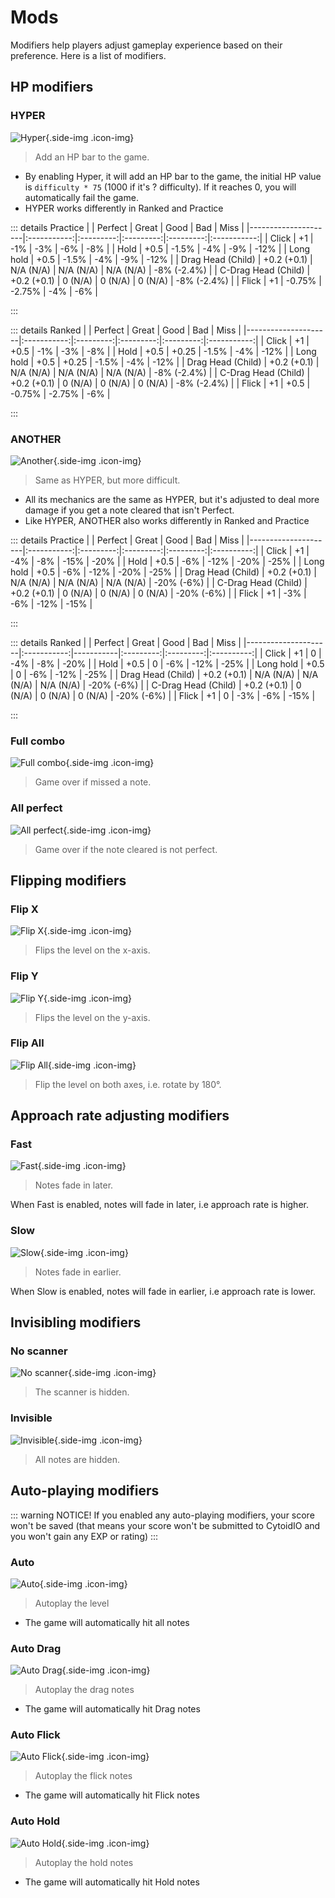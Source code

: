 # Mods

Modifiers help players adjust gameplay experience based on their preference. Here is a list of modifiers.

## HP modifiers

### HYPER

![Hyper](./_source_mods.md/Hyper.png){.side-img .icon-img}

> Add an HP bar to the game.

- By enabling Hyper, it will add an HP bar to the game, the initial HP value is ``difficulty * 75`` (1000 if it's ? difficulty). If it reaches 0, you will automatically fail the game.
- HYPER works differently in Ranked and Practice

::: details Practice
|                     |   Perfect   |   Great   |    Good   |    Bad    |     Miss    |
|---------------------|:-----------:|:---------:|:---------:|:---------:|:-----------:|
| Click               |          +1 |       -1% |       -3% |       -6% |         -8% |
| Hold                |        +0.5 |     -1.5% |       -4% |       -9% |        -12% |
| Long hold           |        +0.5 |     -1.5% |       -4% |       -9% |        -12% |
| Drag Head (Child)   | +0.2 (+0.1) | N/A (N/A) | N/A (N/A) | N/A (N/A) | -8% (-2.4%) |
| C-Drag Head (Child) | +0.2 (+0.1) |   0 (N/A) |   0 (N/A) |   0 (N/A) | -8% (-2.4%) |
| Flick               |          +1 |    -0.75% |    -2.75% |       -4% |         -6% |

:::

::: details Ranked
|                     |   Perfect   |   Great   |    Good   |    Bad    |     Miss    |
|---------------------|:-----------:|:---------:|:---------:|:---------:|:-----------:|
| Click               |          +1 |      +0.5 |       -1% |       -3% |         -8% |
| Hold                |        +0.5 |     +0.25 |     -1.5% |       -4% |        -12% |
| Long hold           |        +0.5 |     +0.25 |     -1.5% |       -4% |        -12% |
| Drag Head (Child)   | +0.2 (+0.1) | N/A (N/A) | N/A (N/A) | N/A (N/A) | -8% (-2.4%) |
| C-Drag Head (Child) | +0.2 (+0.1) |   0 (N/A) |   0 (N/A) |   0 (N/A) | -8% (-2.4%) |
| Flick               |          +1 |      +0.5 |    -0.75% |    -2.75% |         -6% |

:::

### ANOTHER

![Another](./_source_mods.md/Another.png){.side-img .icon-img}

> Same as HYPER, but more difficult.

- All its mechanics are the same as HYPER, but it's adjusted to deal more damage if you get a note cleared that isn't Perfect.
- Like HYPER, ANOTHER also works differently in Ranked and Practice

::: details Practice
|                     |   Perfect   |   Great   |    Good   |    Bad    |    Miss    |
|---------------------|:-----------:|:---------:|:---------:|:---------:|:----------:|
| Click               |          +1 |       -4% |       -8% |      -15% |       -20% |
| Hold                |        +0.5 |       -6% |      -12% |      -20% |       -25% |
| Long hold           |        +0.5 |       -6% |      -12% |      -20% |       -25% |
| Drag Head (Child)   | +0.2 (+0.1) | N/A (N/A) | N/A (N/A) | N/A (N/A) | -20% (-6%) |
| C-Drag Head (Child) | +0.2 (+0.1) |   0 (N/A) |   0 (N/A) |   0 (N/A) | -20% (-6%) |
| Flick               |          +1 |       -3% |       -6% |      -12% |       -15% |

:::

::: details Ranked
|                     |   Perfect   | Great     |    Good   |    Bad    |    Miss    |
|---------------------|:-----------:|-----------|:---------:|:---------:|:----------:|
| Click               |          +1 |         0 |       -4% |       -8% |       -20% |
| Hold                |        +0.5 |         0 |       -6% |      -12% |       -25% |
| Long hold           |        +0.5 |         0 |       -6% |      -12% |       -25% |
| Drag Head (Child)   | +0.2 (+0.1) | N/A (N/A) | N/A (N/A) | N/A (N/A) | -20% (-6%) |
| C-Drag Head (Child) | +0.2 (+0.1) |   0 (N/A) |   0 (N/A) |   0 (N/A) | -20% (-6%) |
| Flick               |          +1 |         0 |       -3% |       -6% |       -15% |

:::

### Full combo

![Full combo](./_source_mods.md/FullCombo.png){.side-img .icon-img}

> Game over if missed a note.

### All perfect

![All perfect](./_source_mods.md/AllPerfect.png){.side-img .icon-img}

> Game over if the note cleared is not perfect.

## Flipping modifiers

### Flip X

![Flip X](./_source_mods.md/FlipX.png){.side-img .icon-img}

> Flips the level on the x-axis.

### Flip Y

![Flip Y](./_source_mods.md/FlipY.png){.side-img .icon-img}

> Flips the level on the y-axis.

### Flip All

![Flip All](./_source_mods.md/FlipAll.png){.side-img .icon-img}

> Flip the level on both axes, i.e. rotate by 180°.

## Approach rate adjusting modifiers

### Fast

![Fast](./_source_mods.md/Fast.png){.side-img .icon-img}

> Notes fade in later.

When Fast is enabled, notes will fade in later, i.e approach rate is higher.

### Slow

![Slow](./_source_mods.md/Slow.png){.side-img .icon-img}

> Notes fade in earlier.

When Slow is enabled, notes will fade in earlier, i.e approach rate is lower.

## Invisibling modifiers

### No scanner

![No scanner](./_source_mods.md/NoScanner.png){.side-img .icon-img}

> The scanner is hidden.

### Invisible

![Invisible](./_source_mods.md/Invisible.png){.side-img .icon-img}

> All notes are hidden.

## Auto-playing modifiers

::: warning NOTICE!
If you enabled any auto-playing modifiers, your score won't be saved (that means your score won't be submitted to CytoidIO and you won't gain any EXP or rating)
:::

### Auto

![Auto](./_source_mods.md/Auto.png){.side-img .icon-img}

> Autoplay the level

- The game will automatically hit all notes

### Auto Drag

![Auto Drag](./_source_mods.md/AutoDrag.png){.side-img .icon-img}

> Autoplay the drag notes

- The game will automatically hit Drag notes

### Auto Flick

![Auto Flick](./_source_mods.md/AutoFlick.png){.side-img .icon-img}

> Autoplay the flick notes

- The game will automatically hit Flick notes

### Auto Hold

![Auto Hold](./_source_mods.md/AutoHold.png){.side-img .icon-img}

> Autoplay the hold notes

- The game will automatically hit Hold notes
